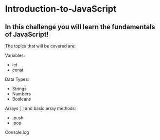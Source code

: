 # Introduction-to-JavaScript

## In this challenge you will learn the fundamentals of JavaScript!

The topics that will be covered are:

Variables:
- let
- const

Data Types:
- Strings
- Numbers
- Booleans

Arrays [ ] and basic array methods:
- .push
- .pop

Console.log